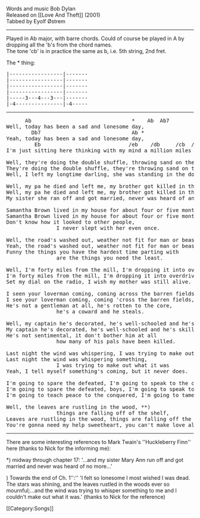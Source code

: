 Words and music Bob Dylan<br>
Released on [[Love And Theft]] (2001)<br>
Tabbed by Eyolf Østrem

----
Played in Ab major, with barre chords. Could of course be played in A
by dropping all the 'b's from the chord names.<br>
The tone 'cb' is in practice the same as b, i.e. 5th string, 2nd fret.

The <nowiki>*</nowiki> thing:

<pre class="tab">
|-----------------|-------
|-----------------|-------
|-----------------|-------
|-----------------|-------
|-----3---4---3---|-------
|-4---------------|-4-----
</pre>

----
<pre class="verse">
      Ab                                *    Ab  Ab7
Well, today has been a sad and lonesome day,
        Db7                             Ab *
Yeah, today has been a sad and lonesome day,
         Eb                            /eb    /db     /cb  /Bb Ab *
I'm just sitting here thinking with my mind a million miles away.

Well, they're doing the double shuffle, throwing sand on the floor,
They're doing the double shuffle, they're throwing sand on the floor,
Well, I left my longtime darling, she was standing in the door.

Well, my pa he died and left me, my brother got killed in the war.
Well, my pa he died and left me, my brother got killed in the war.
My sister she ran off and got married, never was heard of anymore. *)

Samantha Brown lived in my house for about four or five months.
Samantha Brown lived in my house for about four or five months.
Don't know how it looked to other people,
                I never slept with her even once.

Well, the road's washed out, weather not fit for man or beast.
Yeah, the road's washed out, weather not fit for man or beast.
Funny the things you have the hardest time parting with
                are the things you need the least.

Well, I'm forty miles from the mill, I'm dropping it into overdrive.
I'm forty miles from the mill, I'm dropping it into overdrive.
Set my dial on the radio, I wish my mother was still alive.

I seen your loverman coming, coming across the barren fields,
I see your loverman coming, coming 'cross the barren fields,
He's not a gentleman at all, he's rotten to the core,
                he's a coward and he steals.

Well, my captain he's decorated, he's well-schooled and he's skilled,
My captain he's decorated, he's well-schooled and he's skilled,
He's not sentimental, it don't bother him at all
                how many of his pals have been killed.

Last night the wind was whispering, I was trying to make out what it was **)
Last night the wind was whispering something,
                I was trying to make out what it was
Yeah, I tell myself something's coming, but it never does.

I'm going to spare the defeated, I'm going to speak to the crowd,
I'm going to spare the defeated, boys, I'm going to speak to the crowd,
I'm going to teach peace to the conquered, I'm going to tame the proud.

Well, the leaves are rustling in the wood, **)
                things are falling off of the shelf,
Leaves are rustling in the wood, things are falling off the shelf,
You're gonna need my help sweetheart, you can't make love all by yourself.
</pre>

----
There are some interesting references to Mark Twain's
''Huckleberry Finn'' here (thanks to Nick for the informing me):

<nowiki>*</nowiki>) midway through chapter 17: '...and my sister Mary Ann run off and
got married and never was heard of no more...'

<nowiki>*</nowiki><nowiki>*</nowiki>) Towards the end of Ch. 1'':'' 'I felt so lonesome I most wished
I was dead. The stars was shining, and the leaves rustled in the woods
ever so mournful;...and the wind was trying to whisper something to me
and I couldn't make out what it was.' (thanks to Nick for the
reference)

[[Category:Songs]]